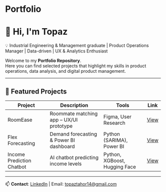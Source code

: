 # Portfolio

# 👋 Hi, I'm Topaz  

💡 Industrial Engineering & Management graduate | Product Operations Manager | Data-driven | UX & Analytics Enthusiast

Welcome to my **Portfolio Repository**.  
Here you can find selected projects that highlight my skills in product operations, data analysis, and digital product management.  

---

## 🚀 Featured Projects

| Project | Description | Tools | Link |
|---------|-------------|-------|------|
| RoomEase | Roommate matching app – UX/UI prototype | Figma, User Research | [View](https://github.com/topazt22/portfolio-Topaz-Tahor/tree/main/RoomEase) |
| Flex Forecasting | Demand forecasting & Power BI dashboard | Python (SARIMA), Power BI | [View](https://github.com/topazt22/portfolio-Topaz-Tahor/tree/main/Income-Chatbot) |
| Income Prediction Chatbot | AI chatbot predicting income levels | Python, XGBoost, Hugging Face | [View](https://github.com/topazt22/portfolio-Topaz-Tahor/tree/main/Flex-Forecasting) |

---

📫 **Contact**: [LinkedIn](https://www.linkedin.com/in/topaz-tahor) | Email: topaztahor14@gmail.com

